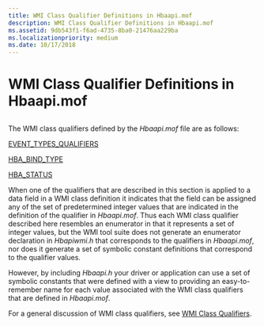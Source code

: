 ```yaml
---
title: WMI Class Qualifier Definitions in Hbaapi.mof
description: WMI Class Qualifier Definitions in Hbaapi.mof
ms.assetid: 9db543f1-f6ad-4735-8ba0-21476aa229ba
ms.localizationpriority: medium
ms.date: 10/17/2018
---
```


# WMI Class Qualifier Definitions in Hbaapi.mof


## <span id="ddk_wmi_class_qualifier_definitions_in_hbaapi_mof_kr"></span><span id="DDK_WMI_CLASS_QUALIFIER_DEFINITIONS_IN_HBAAPI_MOF_KR"></span>


The WMI class qualifiers defined by the *Hbaapi.mof* file are as follows:

[EVENT\_TYPES\_QUALIFIERS](event-types-qualifiers.md)

[HBA\_BIND\_TYPE](hba-bind-type.md)

[HBA\_STATUS](hba-status.md)

When one of the qualifiers that are described in this section is applied to a data field in a WMI class definition it indicates that the field can be assigned any of the set of predetermined integer values that are indicated in the definition of the qualifier in *Hbaapi.mof*. Thus each WMI class qualifier described here resembles an enumerator in that it represents a set of integer values, but the WMI tool suite does not generate an enumerator declaration in *Hbapiwmi.h* that corresponds to the qualifiers in *Hbaapi.mof*, nor does it generate a set of symbolic constant definitions that correspond to the qualifier values.

However, by including *Hbaapi.h* your driver or application can use a set of symbolic constants that were defined with a view to providing an easy-to-remember name for each value associated with the WMI class qualifiers that are defined in *Hbaapi.mof*.

For a general discussion of WMI class qualifiers, see [WMI Class Qualifiers](../kernel/wmi-class-qualifiers.md).

 

